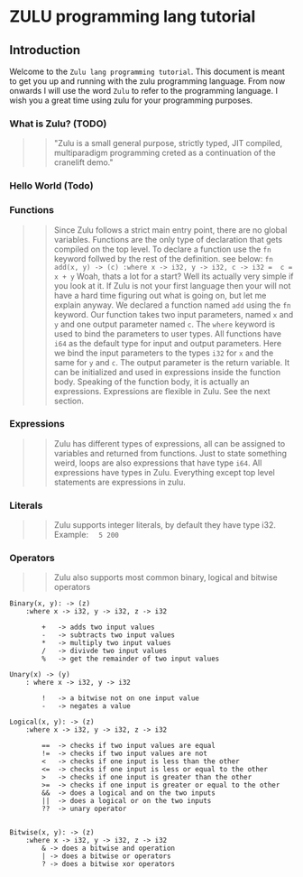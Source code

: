 
# ZULU programming lang tutorial  

## Introduction

Welcome to the `Zulu lang programming tutorial`. This document is meant to get you up and running with the zulu programming language. 
From now onwards I will use the word `Zulu` to refer to the programming language. I wish you a great time using zulu for your programming purposes.

### What is Zulu?  (TODO)
>> "Zulu is a small general purpose, strictly typed, JIT compiled, multiparadigm programming creted as a continuation of the cranelift demo."


### Hello World (Todo)

### Functions 
>> Since Zulu follows a strict main entry point, there are no global variables. Functions are the only type of declaration that gets compiled 
on the top level. To declare a function use the `fn` keyword follwed by the rest of the definition. see below:
`
fn add(x, y) -> (c)
    :where x -> i32, y -> i32, c -> i32 = 
        c = x + y
`
>> Woah, thats a lot for a start? Well its actually very simple if you look at it. If Zulu is not your first language then your will not have a 
hard time figuring out what is going on, but let me explain anyway. We declared a function named `add` using the `fn` keyword. Our function 
takes two input parameters, named `x` and `y` and one output parameter named `c`. The `where` keyword is used to bind the parameters to user types. 
All functions have `i64` as the default type for input and output parameters. Here we bind the input parameters to the types `i32` for `x` and the same for `y` and `c`.
The output parameter is the return variable. It can be initialized and used in expressions inside the function body. Speaking of the function body, 
it is actually an expressions. Expressions are flexible in Zulu. See the next section. 

### Expressions
>> Zulu has different types of expressions, all can be assigned to variables and returned from functions. Just to state something weird, loops are also expressions that have type `i64`. 
All expressions have types in Zulu. Everything except top level statements are expressions in zulu. 

### Literals
>> Zulu supports integer literals, by default they have type i32. 
    Example:
        `   5
            200
        `

### Operators
>> Zulu also supports most common binary, logical and bitwise operators

    Binary(x, y): -> (z)
        :where x -> i32, y -> i32, z -> i32 

            +   -> adds two input values 
            -   -> subtracts two input values 
            *   -> multiply two input values 
            /   -> divivde two input values 
            %   -> get the remainder of two input values 
        
    Unary(x) -> (y)
        : where x -> i32, y -> i32

            !   -> a bitwise not on one input value
            -   -> negates a value
    
    Logical(x, y): -> (z)
        :where x -> i32, y -> i32, z -> i32 

            ==  -> checks if two input values are equal
            !=  -> checks if two input values are not
            <   -> checks if one input is less than the other 
            <=  -> checks if one input is less or equal to the other
            >   -> checks if one input is greater than the other 
            >=  -> checks if one input is greater or equal to the other
            &&  -> does a logical and on the two inputs 
            ||  -> does a logical or on the two inputs 
            ??  -> unary operator


    Bitwise(x, y): -> (z)
        :where x -> i32, y -> i32, z -> i32 
            & -> does a bitwise and operation
            | -> does a bitwise or operators
            ? -> does a bitwise xor operators
 

